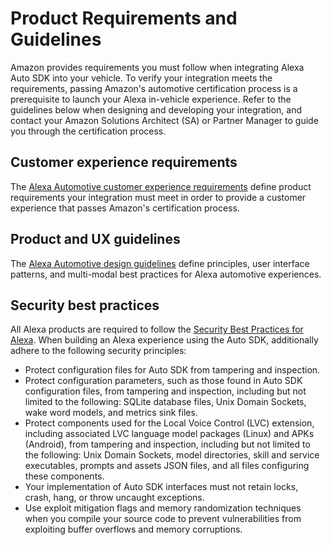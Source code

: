 # Product Requirements and Guidelines

Amazon provides requirements you must follow when integrating Alexa Auto SDK into your vehicle. To verify your integration meets the requirements, passing Amazon's automotive certification process is a prerequisite to launch your Alexa in-vehicle experience. Refer to the guidelines below when designing and developing your integration, and contact your Amazon Solutions Architect (SA) or Partner Manager to guide you through the certification process.

## Customer experience requirements

The [Alexa Automotive customer experience requirements](https://github.com/alexa/alexa-auto-sdk/blob/master/Alexa_Embedded_CX_Requirements_v13.0.xlsx) define product requirements your integration must meet in order to provide a customer experience that passes Amazon's certification process.

## Product and UX guidelines

The [Alexa Automotive design guidelines](https://developer.amazon.com/en-US/docs/alexa/alexa-auto/about-this-guide.html) define principles, user interface patterns, and multi-modal best practices for Alexa automotive experiences.

## Security best practices

All Alexa products are required to follow the [Security Best Practices for Alexa](https://developer.amazon.com/en-US/docs/alexa/alexa-voice-service/avs-security-reqs.html). When building an Alexa experience using the Auto SDK, additionally adhere to the following security principles:

* Protect configuration files for Auto SDK from tampering and inspection.
* Protect configuration parameters, such as those found in Auto SDK configuration files, from tampering and inspection, including but not limited to the following: SQLite database files, Unix Domain Sockets, wake word models, and metrics sink files.
* Protect components used for the Local Voice Control (LVC) extension, including associated LVC language model packages (Linux) and APKs (Android), from tampering and inspection, including but not limited to the following: Unix Domain Sockets, model directories, skill and service executables, prompts and assets JSON files, and all files configuring these components. 
* Your implementation of Auto SDK interfaces must not retain locks, crash, hang, or throw uncaught exceptions.
* Use exploit mitigation flags and memory randomization techniques when you compile your source code to prevent vulnerabilities from exploiting buffer overflows and memory corruptions. 
